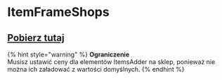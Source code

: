 # ItemFrameShops

## [Pobierz tutaj](https://www.spigotmc.org/resources/itemframeshops.4667/)

{% hint style="warning" %}
**Ograniczenie**  
Musisz ustawić ceny dla elementów ItemsAdder na sklep, ponieważ nie można ich załadować z wartości domyślnych.
{% endhint %}
